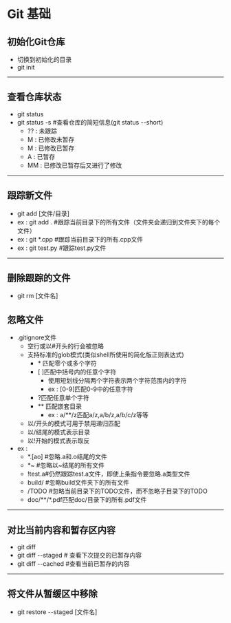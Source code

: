 <!--
 * @Author: Outsider
 * @Date: 2021-09-10 21:06:02
 * @LastEditors: Outsider
 * @LastEditTime: 2021-10-31 21:20:56
 * @Description: In User Settings Edit
 * @FilePath: \Notes\Git\GitBasic.md
-->
# Git 基础
## 初始化Git仓库
- 切换到初始化的目录
- git init
---
## 查看仓库状态
- git status
- git status -s #查看仓库的简短信息(git status --short)
   - ?? : 未跟踪
   -  M : 已修改未暂存
   - M  : 已修改已暂存
   - A  : 已暂存
   - MM : 已修改已暂存后又进行了修改
---
## 跟踪新文件
- git add [文件/目录]
- ex : git add .  #跟踪当前目录下的所有文件（文件夹会递归到文件夹下的每个文件）
- ex : git *.cpp  #跟踪当前目录下的所有.cpp文件
- ex : git test.py #跟踪test.py文件
---
## 删除跟踪的文件
- git rm [文件名]
## 忽略文件
-  .gitignore文件
   - 空行或以#开头的行会被忽略
   - 支持标准的glob模式(类似shell所使用的简化版正则表达式)
      - \* 匹配零个或多个字符
      - [ ]匹配中括号内的任意个字符
        - 使用短划线分隔两个字符表示两个字符范围内的字符
        - ex : [0-9]匹配0-9中的任意字符 
      - ?匹配任意单个字符
      - ** 匹配嵌套目录
        - ex : a/**/z匹配a/z,a/b/z,a/b/c/z等等 
   - 以/开头的模式可用于禁用递归匹配
   - 以/结尾的模式表示目录
   - 以!开始的模式表示取反
 - ex : 
   - *.[ao]  #忽略.a和.o结尾的文件
   - *~ #忽略以~结尾的所有文件
   - !test.a#仍然跟踪test.a文件，即使上条指令要忽略.a类型文件
   - build/ #忽略build文件夹下的所有文件
   - /TODO #忽略当前目录下的TODO文件，而不忽略子目录下的TODO
   - doc/**/*.pdf匹配doc/目录下的所有.pdf文件
---
## 对比当前内容和暂存区内容
- git diff
- git diff --staged # 查看下次提交的已暂存内容
- git diff --cached #查看当前已暂存的内容
---
## 


## 将文件从暂缓区中移除
- git restore --staged [文件名]